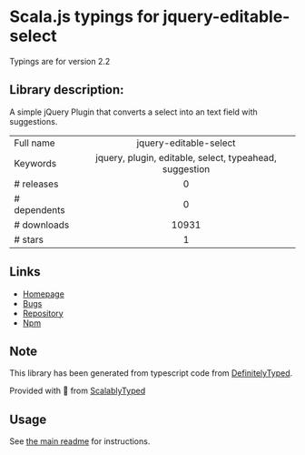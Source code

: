 
# Scala.js typings for jquery-editable-select

Typings are for version 2.2

## Library description:
A simple jQuery Plugin that converts a select into an text field with suggestions.

|                    |                 |
| ------------------ | :-------------: |
| Full name          | jquery-editable-select |
| Keywords           | jquery, plugin, editable, select, typeahead, suggestion |
| # releases         | 0 |
| # dependents       | 0 |
| # downloads        | 10931 |
| # stars            | 1 |

## Links
- [Homepage](https://github.com/indrimuska/jquery-editable-select)
- [Bugs](https://github.com/indrimuska/jquery-editable-select/issues)
- [Repository](https://github.com/indrimuska/jquery-editable-select)
- [Npm](https://www.npmjs.com/package/jquery-editable-select)
    


## Note
This library has been generated from typescript code from [DefinitelyTyped](https://definitelytyped.org).

Provided with :purple_heart: from [ScalablyTyped](https://github.com/oyvindberg/ScalablyTyped)

## Usage
See [the main readme](../../readme.md) for instructions.


